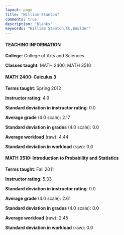 ```yaml
---
layout: page
title: "William Stanton" 
comments: true
description: "blanks"
keywords: "William Stanton,CU,Boulder"
---
```

<head>
<script src="https://ajax.googleapis.com/ajax/libs/jquery/2.1.3/jquery.min.js"></script>
<script src="https://dl.dropboxusercontent.com/s/pc42nxpaw1ea4o9/highcharts.js?dl=0"></script>
<!-- <script src="../assets/js/highcharts.js"></script> -->
<style type="text/css">@font-face {
	font-family: "Bebas Neue";
	src: url(https://www.filehosting.org/file/details/544349/BebasNeue Regular.otf) format("opentype");
	}
	h1.Bebas { 
		font-family: "Bebas Neue", Verdana, Tahoma;
	}
</style>
</head>
	   
#### TEACHING INFORMATION

**College**: College of Arts and Sciences

**Classes taught**: MATH 2400, MATH 3510

#### MATH 2400: Calculus 3

**Terms taught**: Spring 2012

**Instructor rating**: 4.9

**Standard deviation in instructor rating**: 0.0

**Average grade** (4.0 scale): 2.17

**Standard deviation in grades** (4.0 scale): 0.0

**Average workload** (raw): 4.44

**Standard deviation in workload** (raw): 0.0

#### MATH 3510: Introduction to Probability and Statistics

**Terms taught**: Fall 2011

**Instructor rating**: 5.33

**Standard deviation in instructor rating**: 0.0

**Average grade** (4.0 scale): 2.61

**Standard deviation in grades** (4.0 scale): 0.0

**Average workload** (raw): 2.45

**Standard deviation in workload** (raw): 0.0

